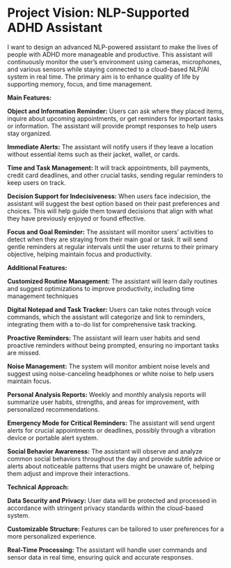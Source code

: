 # Project Vision: NLP-Supported ADHD Assistant

I want to design an advanced NLP-powered assistant to make the lives of people with ADHD more manageable and productive. This assistant will continuously monitor the user’s environment using cameras, microphones, and various sensors while staying connected to a cloud-based NLP/AI system in real time. The primary aim is to enhance quality of life by supporting memory, focus, and time management.

**Main Features:**

**Object and Information Reminder:**
        Users can ask where they placed items, inquire about upcoming appointments, or get reminders for important tasks or information. The assistant will provide prompt responses to help users stay organized.

**Immediate Alerts:**
        The assistant will notify users if they leave a location without essential items such as their jacket, wallet, or cards.

**Time and Task Management:**
        It will track appointments, bill payments, credit card deadlines, and other crucial tasks, sending regular reminders to keep users on track.

**Decision Support for Indecisiveness:**
        When users face indecision, the assistant will suggest the best option based on their past preferences and choices. This will help guide them toward decisions that align with what they have previously enjoyed or found effective.

**Focus and Goal Reminder:**
        The assistant will monitor users’ activities to detect when they are straying from their main goal or task. It will send gentle reminders at regular intervals until the user returns to their primary objective, helping maintain focus and productivity.



**Additional Features:**

**Customized Routine Management:**
        The assistant will learn daily routines and suggest optimizations to improve productivity, including time management techniques

**Digital Notepad and Task Tracker:**
        Users can take notes through voice commands, which the assistant will categorize and link to reminders, integrating them with a to-do list for comprehensive task tracking.

**Proactive Reminders:**
        The assistant will learn user habits and send proactive reminders without being prompted, ensuring no important tasks are missed.

**Noise Management:**
        The system will monitor ambient noise levels and suggest using noise-canceling headphones or white noise to help users maintain focus.

**Personal Analysis Reports:**
        Weekly and monthly analysis reports will summarize user habits, strengths, and areas for improvement, with personalized recommendations.

**Emergency Mode for Critical Reminders:**
        The assistant will send urgent alerts for crucial appointments or deadlines, possibly through a vibration device or portable alert system.

**Social Behavior Awareness:** 
        The assistant will observe and analyze common social behaviors throughout the day and provide subtle advice or alerts about noticeable patterns that users might be unaware of, helping them adjust and improve their interactions.

**Technical Approach:**

**Data Security and Privacy:** User data will be protected and processed in accordance with stringent privacy standards within the cloud-based system.

**Customizable Structure:** Features can be tailored to user preferences for a more personalized experience.

**Real-Time Processing:** The assistant will handle user commands and sensor data in real time, ensuring quick and accurate responses.
